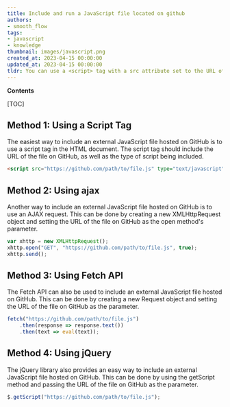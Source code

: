 ```yaml
---
title: Include and run a JavaScript file located on github
authors:
- smooth_flow
tags:
- javascript
- knowledge
thumbnail: images/javascript.png
created_at: 2023-04-15 00:00:00
updated_at: 2023-04-15 00:00:00
tldr: You can use a <script> tag with a src attribute set to the URL of the external JavaScript file hosted on GitHub to link and execute the external JavaScript file.
---
```


**Contents**

[TOC]

## Method 1: Using a Script Tag 

The easiest way to include an external JavaScript file hosted on GitHub is to use a script tag in the HTML document. The script tag should include the URL of the file on GitHub, as well as the type of script being included.

```html
<script src="https://github.com/path/to/file.js" type="text/javascript"></script>
```

## Method 2: Using ajax 

Another way to include an external JavaScript file hosted on GitHub is to use an AJAX request. This can be done by creating a new XMLHttpRequest object and setting the URL of the file on GitHub as the open method's parameter.

```javascript
var xhttp = new XMLHttpRequest();
xhttp.open("GET", "https://github.com/path/to/file.js", true);
xhttp.send();
```

## Method 3: Using Fetch API 

The Fetch API can also be used to include an external JavaScript file hosted on GitHub. This can be done by creating a new Request object and setting the URL of the file on GitHub as the parameter.

```javascript
fetch("https://github.com/path/to/file.js")
    .then(response => response.text())
    .then(text => eval(text));
```

## Method 4: Using jQuery 

The jQuery library also provides an easy way to include an external JavaScript file hosted on GitHub. This can be done by using the getScript method and passing the URL of the file on GitHub as the parameter.

```javascript
$.getScript("https://github.com/path/to/file.js");
```
